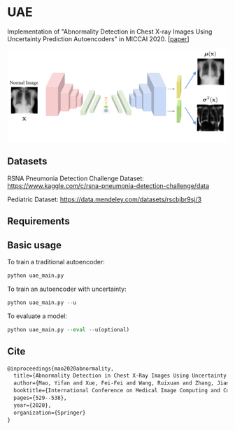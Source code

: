 # UAE
Implementation of "Abnormality Detection in Chest X-ray Images Using Uncertainty Prediction Autoencoders" in MICCAI 2020. 
 \[[paper](https://link.springer.com/chapter/10.1007/978-3-030-59725-2_51)\]

![model](./etc/fig_model.png)

## Datasets
RSNA Pneumonia Detection Challenge Dataset: https://www.kaggle.com/c/rsna-pneumonia-detection-challenge/data

Pediatric Dataset: https://data.mendeley.com/datasets/rscbjbr9sj/3
## Requirements

## Basic usage
To train a traditional autoencoder:
```python
python uae_main.py
```
To train an autoencoder with uncertainty:
```python
python uae_main.py --u
```
To evaluate a model:
```python
python uae_main.py --eval --u(optional)
```
## Cite
```latex
@inproceedings{mao2020abnormality,
  title={Abnormality Detection in Chest X-Ray Images Using Uncertainty Prediction Autoencoders},
  author={Mao, Yifan and Xue, Fei-Fei and Wang, Ruixuan and Zhang, Jianguo and Zheng, Wei-Shi and Liu, Hongmei},
  booktitle={International Conference on Medical Image Computing and Computer-Assisted Intervention},
  pages={529--538},
  year={2020},
  organization={Springer}
}
```
